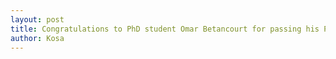 ```yaml
---
layout: post
title: Congratulations to PhD student Omar Betancourt for passing his PhD Prelim exam! 
author: Kosa
---
```

